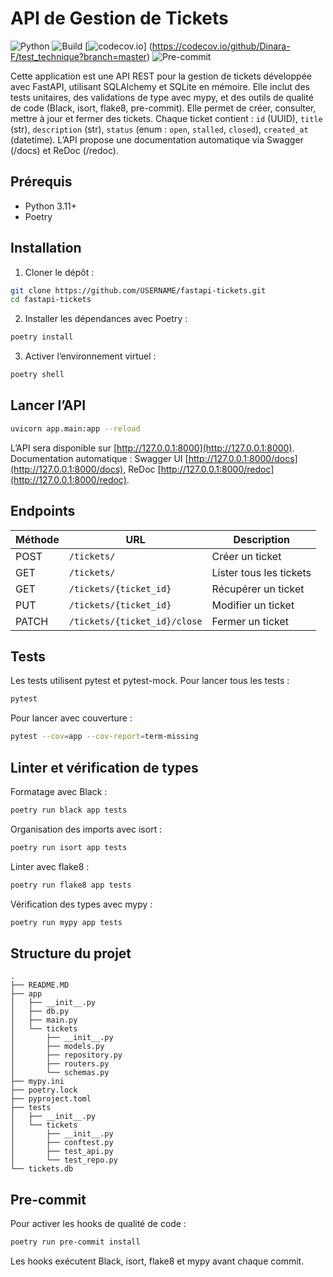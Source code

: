 # API de Gestion de Tickets

![Python](https://img.shields.io/badge/python-3.11-blue) ![Build](https://img.shields.io/badge/build-passing-brightgreen) [![codecov.io](https://codecov.io/github/Dinara-F/test_technique/coverage.svg?branch=master)]
(https://codecov.io/github/Dinara-F/test_technique?branch=master) ![Pre-commit](https://img.shields.io/badge/pre--commit-enabled-blue)

Cette application est une API REST pour la gestion de tickets développée avec FastAPI, utilisant SQLAlchemy et SQLite en mémoire. Elle inclut des tests unitaires, des validations de type avec mypy, et des outils de qualité de code (Black, isort, flake8, pre-commit). Elle permet de créer, consulter, mettre à jour et fermer des tickets. Chaque ticket contient : `id` (UUID), `title` (str), `description` (str), `status` (enum : `open`, `stalled`, `closed`), `created_at` (datetime). L’API propose une documentation automatique via Swagger (/docs) et ReDoc (/redoc).

## Prérequis
- Python 3.11+
- Poetry

## Installation
1. Cloner le dépôt :
```bash
git clone https://github.com/USERNAME/fastapi-tickets.git
cd fastapi-tickets
```
2. Installer les dépendances avec Poetry :
```bash
poetry install
```
3. Activer l’environnement virtuel :
```bash
poetry shell
```

## Lancer l’API
```bash
uvicorn app.main:app --reload
```
L’API sera disponible sur [http://127.0.0.1:8000](http://127.0.0.1:8000). Documentation automatique : Swagger UI [http://127.0.0.1:8000/docs](http://127.0.0.1:8000/docs), ReDoc [http://127.0.0.1:8000/redoc](http://127.0.0.1:8000/redoc).

## Endpoints
| Méthode | URL | Description |
|----------|-----|-------------|
| POST | `/tickets/` | Créer un ticket |
| GET | `/tickets/` | Lister tous les tickets |
| GET | `/tickets/{ticket_id}` | Récupérer un ticket |
| PUT | `/tickets/{ticket_id}` | Modifier un ticket |
| PATCH | `/tickets/{ticket_id}/close` | Fermer un ticket |

## Tests
Les tests utilisent pytest et pytest-mock. Pour lancer tous les tests :
```bash
pytest
```
Pour lancer avec couverture :
```bash
pytest --cov=app --cov-report=term-missing
```

## Linter et vérification de types
Formatage avec Black :
```bash
poetry run black app tests
```
Organisation des imports avec isort :
```bash
poetry run isort app tests
```
Linter avec flake8 :
```bash
poetry run flake8 app tests
```
Vérification des types avec mypy :
```bash
poetry run mypy app tests
```

## Structure du projet
```
.
├── README.MD
├── app
│   ├── __init__.py
│   ├── db.py
│   ├── main.py
│   └── tickets
│       ├── __init__.py
│       ├── models.py
│       ├── repository.py
│       ├── routers.py
│       └── schemas.py
├── mypy.ini
├── poetry.lock
├── pyproject.toml
├── tests
│   ├── __init__.py
│   └── tickets
│       ├── __init__.py
│       ├── conftest.py
│       ├── test_api.py
│       └── test_repo.py
└── tickets.db
```

## Pre-commit
Pour activer les hooks de qualité de code :
```bash
poetry run pre-commit install
```
Les hooks exécutent Black, isort, flake8 et mypy avant chaque commit.



